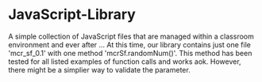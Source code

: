 # JavaScript-Library
A simple collection of JavaScript files that are managed within a classroom environment and ever after ...
At this time, our library contains just one file 'mcr_sf_0.1' with one method 'mcrSf.randomNum()'. This method has been tested for all listed examples of function calls and works aok. However, there might be a simplier way to validate the parameter.

